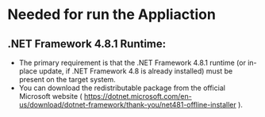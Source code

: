 
# Needed for run the Appliaction
## .NET Framework 4.8.1 Runtime:

- The primary requirement is that the .NET Framework 4.8.1 runtime (or in-place update, if .NET Framework 4.8 is already installed) must be present on the target system.
- You can download the redistributable package from the official Microsoft website
( https://dotnet.microsoft.com/en-us/download/dotnet-framework/thank-you/net481-offline-installer ).
